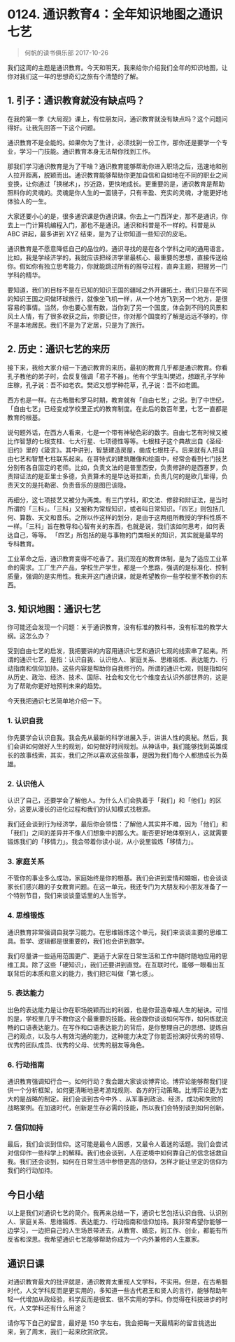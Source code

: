 # 0124. 通识教育4：全年知识地图之通识七艺
> 何帆的读书俱乐部
2017-10-26

我们这周的主题是通识教育。今天和明天，我来给你介绍我们全年的知识地图，让你对我们这一年的思想奇幻之旅有个清楚的了解。

## 1. 引子：通识教育就没有缺点吗？

在我的第一季《大局观》课上，有位朋友问，通识教育就没有缺点吗？这个问题问得好。让我先回答一下这个问题。

通识教育不是全能的。如果你为了生计，必须找到一份工作，那你还是要学一个专业，学习一门技能。通识教育本身无法帮你找到工作。

那我们学习通识教育是为了干啥？通识教育能够帮助你进入职场之后，迅速地和别人拉开距离，脱颖而出。通识教育能够帮助你更加自信和自如地在不同的职业之间变换，让你通过「换梯术」，抄近路，更快地成长。更重要的是，通识教育是帮助照料你的灵魂的。灵魂是你人生的一面镜子，只有丰盈、充实的灵魂，才能更好地体验人的一生。

大家还要小心的是，很多通识课是伪通识课。你去上一门西洋史，那不是通识，你去上一门计算机编程入门，那也不是通识。通识和科普是不一样的。科普是从 ABC 讲起，最多讲到 XYZ 结束，是为了让你知道一些知识的皮毛。

通识教育是不愿意降低自己的品位的。通识寻找的是在各个学科之间的通用语言。比如，我是学经济学的，我就应该把经济学里最核心、最重要的思想，直接传送给你。假如你有独立思考能力，你就能跳过所有的推导过程，直奔主题，把握另一门学科的精华。

要知道，我们的目标不是在已知的知识王国的疆域之外开疆拓土，我们只是在不同的知识王国之间做环球旅行，就像坐飞机一样，从一个地方飞到另一个地方，是很容易的事情。当然，你也要心里有数，当你到了另一个国度，体会到不同的风景和风土人情，有了很多收获之后，你要记住，你对那个国度的了解是远远不够的，你不是本地居民。我们不是为了定居，只是为了旅行。

## 2. 历史：通识七艺的来历

接下来，我给大家介绍一下通识教育的来历。最初的教育几乎都是通识教育。你看孔子教他的弟子时，会反复强调「君子不器」。他有个学生叫樊迟，想跟孔子学种庄稼，孔子说：吾不如老农。樊迟又想学种花草，孔子说：吾不如老圃。

西方也是一样。在古希腊和罗马时期，教育就有「自由七艺」之说。到了中世纪，「自由七艺」已经变成学校里正式的教育制度。在此后的数百年里，七艺一直都是教育的根基。

说句题外话，在西方人看来，七是一个带有神秘色彩的数字。自由七艺有时候又被比作智慧的七根支柱、七大行星、七项德性等等。七根柱子这个典故出自《圣经·旧约》里的《箴言》。其中讲到，智慧建造房屋，凿成七根柱子。后来就有人把自由七艺和智慧七柱联系起来。在哥特式的建筑雕像和绘画中，经常会看到七门技艺分别有各自固定的老师。比如，负责文法的是普里西安，负责修辞的是西塞罗，负责辩证法的是亚里士多德，负责算术的是毕达哥拉斯，负责几何的是欧几里得，负责天文的是托勒密、负责音乐的是图巴该隐。

再细分，这七项技艺又被分为两类。有三门学科，即文法、修辞和辩证法，是当时所谓的「三科」。「三科」又被称为常规知识，或者叫日常知识。「四艺」则包括几何、算数、天文和音乐。之所以作这样的划分，是由于这两组所教授的学科性质不一样。「三科」旨在教导和心智有关的东西，也就是说，我们该如何思考，如何表达自己，等等。 「四艺」所包括的是与事物的门类相关的知识，其实就是最早的专科教育。

工业革命之后，通识教育变得不吃香了。我们现在的教育体制，是为了适应工业革命的需求。工厂生产产品，学校生产学生，都是一个思路，强调的是标准化、控制质量，强调的是实用性。我来开这门通识课，就是希望教你一些学校里不教你的东西。

## 3. 知识地图：通识七艺

你可能还会发现一个问题：关于通识教育，没有标准的教科书，没有标准的教学大纲。这怎么办？

受到自由七艺的启发，我把要讲的内容用通识七艺和通识七观的线索串了起来。所谓的通识七艺，是指：认识自我、认识他人、家庭关系、思维锻炼、表达能力、行动指南和信仰加持。这些内容是帮助你自我修行的。所谓的通识七观，则是指如何从历史、政治、经济、技术、国际、社会和文化七个维度去认识外部世界的，这是为了帮助你更好地预判未来的趋势。

今天我把通识七艺简单地介绍一下。

### 1. 认识自我

你先要学会认识自我。我会先从最新的科学进展入手，讲讲人性的奥秘。然后，我们会讲如何做好人生的规划，如何做好时间规划。从神话中，我们能够找到英雄成长的故事线索，其实，我们之所以喜欢这些故事，是因为我们每个人都想成长为英雄。

### 2. 认识他人

认识了自己，还要学会了解他人。为什么人们会执着于「我们」和「他们」的区分，这要从漫长的进化过程和我们的认知模式找根源。

我们还会谈到行为经济学，最后你会领悟：了解他人其实并不难，因为「他们」和「我们」之间的差异并不像人们想象中的那么大。能否更好地体察别人，这就需要锻炼我们的「移情力」。我会带着你读小说，从小说里锻炼「移情力」。

### 3. 家庭关系

不管你的事业多么成功，家庭始终是你的根基。我们会讲到爱情和婚姻，也会谈谈家长们感兴趣的子女教育问题。在这一单元，我还专门为大朋友和小朋友准备了一个特别节目，我们来谈谈童话里的人生哲学。

### 4. 思维锻炼

通识教育非常强调自我学习能力。在思维锻炼这个单元，我们来谈谈主要的思维工具。哲学、逻辑都是很重要的，我们也会讲到数学。

我们尽量讲一些适用范围更广、更适于大家在日常生活和工作中随时随地应用的思维工具。除了这些「硬知识」，我们还要讲到直觉。在互联时代，能够一眼看出互联背后的本质和意义的能力，我们把它叫做「第七感」。

### 5. 表达能力 

出色的表达能力是让你在职场脱颖而出的利器，也是你营造幸福人生的秘诀。可惜的是，学校里几乎不教你这个最重要的技能。我会跟你谈谈如何写作，如何练就流畅的口语表达能力。在写作和口语表达能力的背后，是你整理自己的思想、提炼自己的观点，以及与人有效沟通的能力，这种能力决定了你能否扮演好优秀的领导、优秀的团队成员、优秀的父母、优秀的朋友等角色。

### 6. 行动指南

通识教育强调知行合一。如何行动？我会跟大家谈谈博弈论。博弈论能够帮我们提供一个分析框架，如何更清晰地思考游戏规则、各方的行动策略。比博弈论更为宏大的是战略的制定。我们会谈到古今中外 、从军事到政治、经济，成功和失败的战略案例。在加速时代，创新是生存必需的技能，所以我们会特别谈到如何创新。

### 7. 信仰加持

最后，我们会谈到信仰。这可能是最令人困惑，又最令人着迷的话题。我们会尝试对信仰作一些科学上的解释。我们也会谈到，人在逆境中如何靠自己的信念拯救自我。我们还会谈到，如何在日常生活中参悟更高的信仰，怎样才能让坚定的信仰为我们的行动加持。

## 今日小结

以上是我们对通识七艺的简介。我再来总结一下，通识七艺包括认识自我、认识别人、家庭关系、思维锻炼、表达能力、行动指南和信仰加持。我非常希望你能够一边学习，一边把自己的人生场景带进去，从教育、婚恋，到工作、创业，都能有所反省和深思。我希望通识七艺能够帮助你成为一个内外兼修的人生赢家。

## 通识日课

对通识教育最大的批评就是，通识教育太重视人文学科，不实用。但是，在古希腊时代，人文学科反而是更实用的，多知道一些古代君王和贤人的言行，能够帮助年轻一代增加从政经验，科学反而是很玄、很不实用的学科。你觉得在科技进步的时代，人文学科还有什么用途？

请你写下自己的留言，最好是 150 字左右。我会把每一天最精彩的留言挑选出来，到了周末，我们一起来欣赏欣赏。




